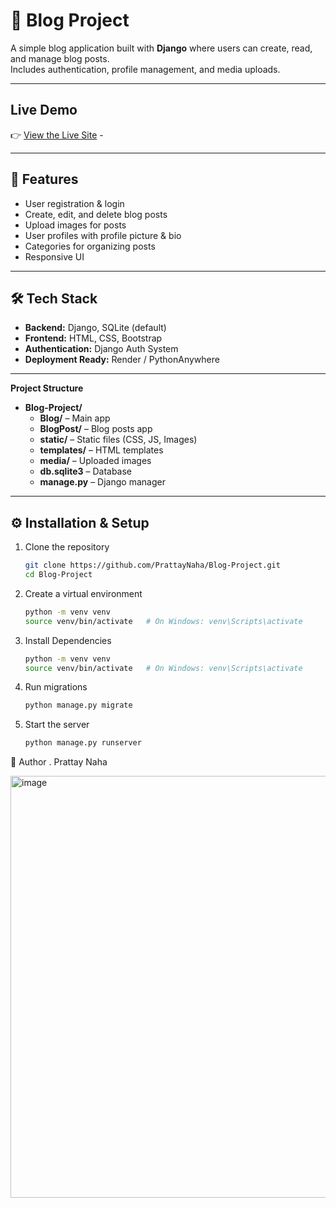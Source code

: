 # 📰 Blog Project

A simple blog application built with **Django** where users can create, read, and manage blog posts.  
Includes authentication, profile management, and media uploads.

---

## Live Demo  
👉 [View the Live Site](https://blog-project-1-eoy1.onrender.com)  -

---

## 🚀 Features
- User registration & login
- Create, edit, and delete blog posts
- Upload images for posts
- User profiles with profile picture & bio
- Categories for organizing posts
- Responsive UI

---

## 🛠️ Tech Stack
- **Backend:** Django, SQLite (default)
- **Frontend:** HTML, CSS, Bootstrap
- **Authentication:** Django Auth System
- **Deployment Ready:** Render / PythonAnywhere


---

**Project Structure**

- **Blog-Project/**
  - **Blog/** – Main app  
  - **BlogPost/** – Blog posts app  
  - **static/** – Static files (CSS, JS, Images)  
  - **templates/** – HTML templates  
  - **media/** – Uploaded images  
  - **db.sqlite3** – Database  
  - **manage.py** – Django manager  



---

## ⚙️ Installation & Setup

1. Clone the repository
   ```bash
   git clone https://github.com/PrattayNaha/Blog-Project.git
   cd Blog-Project
2. Create a virtual environment
   ```bash
   python -m venv venv
   source venv/bin/activate   # On Windows: venv\Scripts\activate
3. Install Dependencies
   ```bash
   python -m venv venv
   source venv/bin/activate   # On Windows: venv\Scripts\activate
4. Run migrations
   ```bash
   python manage.py migrate
5. Start the server
   ```bash
   python manage.py runserver

👤 Author
   . Prattay Naha

<img width="1339" height="675" alt="image" src="https://github.com/user-attachments/assets/db68413b-a546-4454-b8c6-e889db3c3198" />

